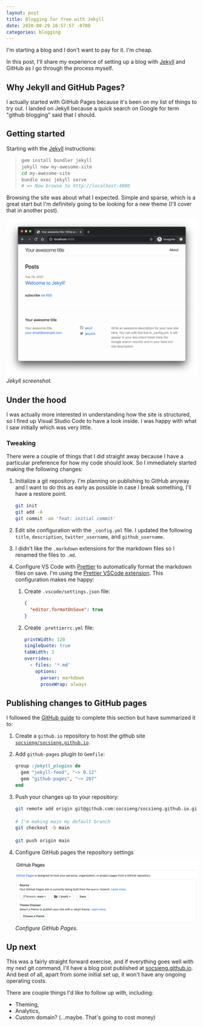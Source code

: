 ```yaml
---
layout: post
title: Blogging for free with Jekyll
date: 2020-08-29 16:57:57 -0700
categories: blogging
---
```


I'm starting a blog and I don't want to pay for it. I'm cheap.

In this post, I'll share my experience of setting up a blog with [Jekyll][jekyll] and GitHub as I go through the process
myself.

## Why Jekyll and GitHub Pages?

I actually started with GitHub Pages because it's been on my list of things to try out. I landed on Jekyll because a
quick search on Google for term "github blogging" said that I should.

## Getting started

Starting with the [Jekyll][jekyll] instructions:

> ```sh
> gem install bundler jekyll
> jekyll new my-awesome-site
> cd my-awesome-site
> bundle exec jekyll serve
> # => Now browse to http://localhost:4000
> ```

Browsing the site was about what I expected. Simple and sparse, which is a great start but I'm definitely going to be
looking for a new theme (I'll cover that in another post).

![Jekyll screenshot](/assets/img/jekyll-screenshot.png) _Jekyll screenshot._

## Under the hood

I was actually more interested in understanding how the site is structured, so I fired up Visual Studio Code to have a
look inside. I was happy with what I saw initially which was very little.

### Tweaking

There were a couple of things that I did straight away because I have a particular preference for how my code should
look. So I immediately started making the following changes:

1. Initialize a git repository. I'm planning on publishing to GitHub anyway and I want to do this as early as possible
   in case I break something, I'll have a restore point.

   ```sh
   git init
   git add -A
   git commit -am 'feat: initial commit'
   ```

2. Edit site configuration with the `_config.yml` file. I updated the following `title`, `description`,
   `twitter_username`, and `github_username`.
3. I didn't like the `.markdown` extensions for the markdown files so I renamed the files to `.md`.
4. Configure VS Code with [Prettier][prettier] to automatically format the markdown files on save. I'm using the
   [Prettier VSCode extension][prettier-vscode]. This configuration makes me happy:

   1. Create `.vscode/settings.json` file:

      ```json
      {
        "editor.formatOnSave": true
      }
      ```

   2. Create `.prettierrc.yml` file:

      ```yaml
      printWidth: 120
      singleQuote: true
      tabWidth: 2
      overrides:
        - files: '*.md'
          options:
            parser: markdown
            proseWrap: always
      ```

## Publishing changes to GitHub pages

I followed the [GitHub guide][github-jekyll] to complete this section but have summarized it to:

1. Create a `github.io` repository to host the github site [`socsieng/socsieng.github.io`][socsieng.github.io].
2. Add `github-pages` plugin to `Gemfile`:

   ```ruby
   group :jekyll_plugins do
     gem "jekyll-feed", "~> 0.12"
     gem "github-pages", "~> 207"
   end
   ```

3. Push your changes up to your repository:

   ```sh
   git remote add origin git@github.com:socsieng/socsieng.github.io.git

   # I'm making main my default branch
   git checkout -b main

   git push origin main
   ```

4. Configure GitHub pages the repository settings

   ![GitHub pages configuration](/assets/img/github-pages-config.png) _Configure GitHub Pages._

## Up next

This was a fairly straight forward exercise, and if everything goes well with my next git command, I'll have a blog post
published at [socsieng.github.io]. And best of all, apart from some initial set up, it won't have any ongoing operating
costs.

There are couple things I'd like to follow up with, including:

- Theming,
- Analytics,
- Custom domain? (...maybe. That's going to cost money)

[jekyll]: https://jekyllrb.com/
[prettier]: https://prettier.io/
[prettier-vscode]: https://marketplace.visualstudio.com/items?itemName=esbenp.prettier-vscode
[github-jekyll]: https://docs.github.com/en/github/working-with-github-pages/creating-a-github-pages-site-with-jekyll
[socsieng-github]: https://github.com/socsieng/socsieng.github.io
[socsieng.github.io]: https://socsieng.github.io
